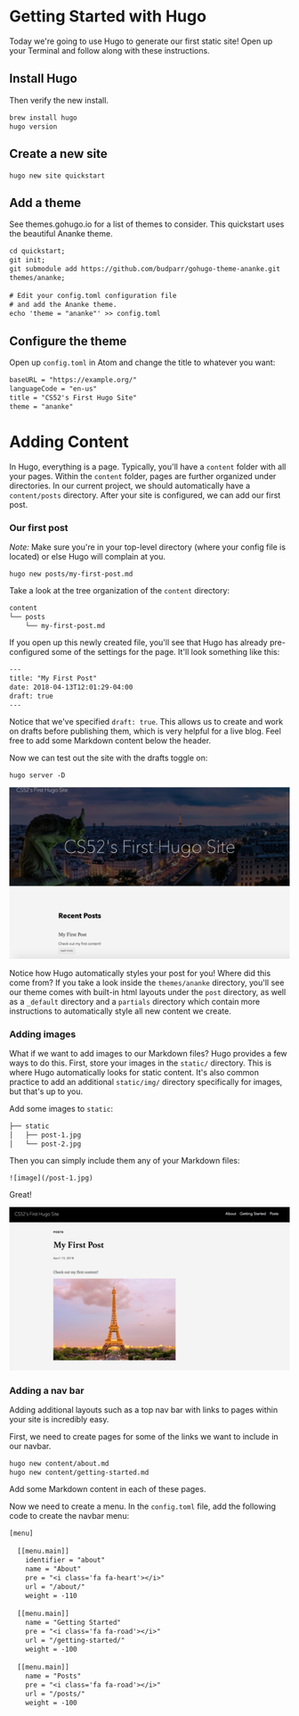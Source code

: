 # Getting Started with Hugo
Today we're going to use Hugo to generate our first static site! Open up your Terminal and follow along with these instructions.
## Install Hugo
Then verify the new install.
```
brew install hugo
hugo version
```
## Create a new site
```
hugo new site quickstart
```

## Add a theme
See themes.gohugo.io for a list of themes to consider. This quickstart uses the beautiful Ananke theme.
```
cd quickstart;
git init;
git submodule add https://github.com/budparr/gohugo-theme-ananke.git themes/ananke;

# Edit your config.toml configuration file
# and add the Ananke theme.
echo 'theme = "ananke"' >> config.toml
```

## Configure the theme
Open up `config.toml` in Atom and change the title to whatever you want:

```
baseURL = "https://example.org/"
languageCode = "en-us"
title = "CS52's First Hugo Site"
theme = "ananke"
```



# Adding Content
In Hugo, everything is a page. Typically, you'll have a `content` folder with all your pages.
Within the `content` folder, pages are further organized under directories. In our current project, we should automatically have a `content/posts` directory.
After your site is configured, we can add our first post.

### Our first post
*Note:* Make sure you're in your top-level directory (where your config file is located) or else Hugo will complain at you.

```
hugo new posts/my-first-post.md
```
Take a look at the tree organization of the `content` directory:

```
content
└── posts
    └── my-first-post.md
```


If you open up this newly created file, you'll see that Hugo has already pre-configured some of the settings for the page. It'll look something like this:

```
---
title: "My First Post"
date: 2018-04-13T12:01:29-04:00
draft: true
---

```

Notice that we've specified `draft: true`. This allows us to create and work on drafts before publishing them, which is very helpful for a live blog. Feel free to add some Markdown content below the header.

Now we can test out the site with the drafts toggle on:

```
hugo server -D
```

![alt text](images/firstpost.png)

Notice how Hugo automatically styles your post for you! Where did this come from? If you take a look inside the `themes/ananke` directory, you'll see our theme comes with built-in html layouts under the `post` directory, as well as a `_default` directory and a `partials` directory which contain more instructions to automatically style all new content we create.

### Adding images

What if we want to add images to our Markdown files? Hugo provides a few ways to do this. First, store your images in the `static/` directory. This is where Hugo automatically looks for static content. It's also common practice to add an additional `static/img/` directory specifically for images, but that's up to you.

Add some images to `static`:

```
├── static
│   ├── post-1.jpg
│   └── post-2.jpg
```

Then you can simply include them any of your Markdown files:

```
![image](/post-1.jpg)
```
Great!

![image](images/addimage.png)


### Adding a nav bar
Adding additional layouts such as a top nav bar with links to pages within your site is incredibly easy.

First, we need to create pages for some of the links we want to include in our navbar.

```
hugo new content/about.md
hugo new content/getting-started.md
```

Add some Markdown content in each of these pages.

Now we need to create a menu. In the `config.toml` file, add the following code to create the navbar menu:

```
[menu]

  [[menu.main]]
    identifier = "about"
    name = "About"
    pre = "<i class='fa fa-heart'></i>"
    url = "/about/"
    weight = -110

  [[menu.main]]
    name = "Getting Started"
    pre = "<i class='fa fa-road'></i>"
    url = "/getting-started/"
    weight = -100

  [[menu.main]]
    name = "Posts"
    pre = "<i class='fa fa-road'></i>"
    url = "/posts/"
    weight = -100
```
